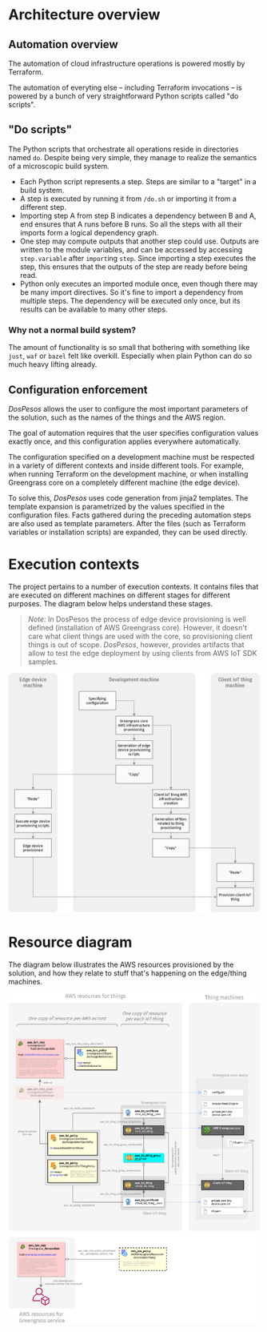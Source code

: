 # Architecture overview

## Automation overview

The automation of cloud infrastructure operations is powered mostly by Terraform.

The automation of everyting else – including Terraform invocations – is powered by a bunch of very straightforward Python scripts called "do scripts". 

## "Do scripts"

The Python scripts that orchestrate all operations reside in directories named `do`. Despite being very simple, they manage to realize the semantics of a microscopic build system.

* Each Python script represents a step. Steps are similar to a "target" in a build system.
* A step is executed by running it from `/do.sh` or importing it from a different step.
* Importing step A from step B indicates a dependency between B and A, end ensures that A runs before B runs. So all the steps with all their imports form a logical dependency graph.
* One step may compute outputs that another step could use. Outputs are written to the module variables, and can be accessed by accessing `step.variable` after `import`ing `step`. Since importing a step executes the step, this ensures that the outputs of the step are ready before being read.
* Python only executes an imported module once, even though there may be many import directives. So it's fine to import a dependency from multiple steps. The dependency will be executed only once, but its results can be available to many other steps.

### Why not a normal build system?

The amount of functionality is so small that bothering with something like `just`, `waf` or `bazel` felt like overkill. Especially when plain Python can do so much heavy lifting already.

## Configuration enforcement

*DosPesos* allows the user to configure the most important parameters of the solution, such as the names of the things and the AWS region. 

The goal of automation requires that the user specifies configuration values exactly once, and this configuration applies everywhere automatically. 

The configuration specified on a development machine must be respected in a variety of different contexts and inside different tools. For example, when running Terraform on the development machine, or when installing Greengrass core on a completely different machine (the edge device).

To solve this, *DosPesos* uses code generation from jinja2 templates. The template expansion is parametrized by the values specified in the configuration files. Facts gathered during the preceding automation steps are also used as template parameters. After the files (such as Terraform variables or installation scripts) are expanded, they can be used directly.

# Execution contexts

The project pertains to a number of execution contexts. It contains files that are executed on different machines on different stages for different purposes. The diagram below helps understand these stages.

>  *Note:* In DosPesos the process of edge device provisioning is well defined (installation of AWS Greengrass core). However, it doesn't care what client things are used with the core, so provisioning client things is out of scope. *DosPesos*, however, provides artifacts that allow to test the edge deployment by using clients from AWS IoT SDK samples.

![sequence](sequence.png)

# Resource diagram

The diagram below illustrates the AWS resources provisioned by the solution, and how they relate to stuff that's happening on the edge/thing machines.



![resources](resources.png)

